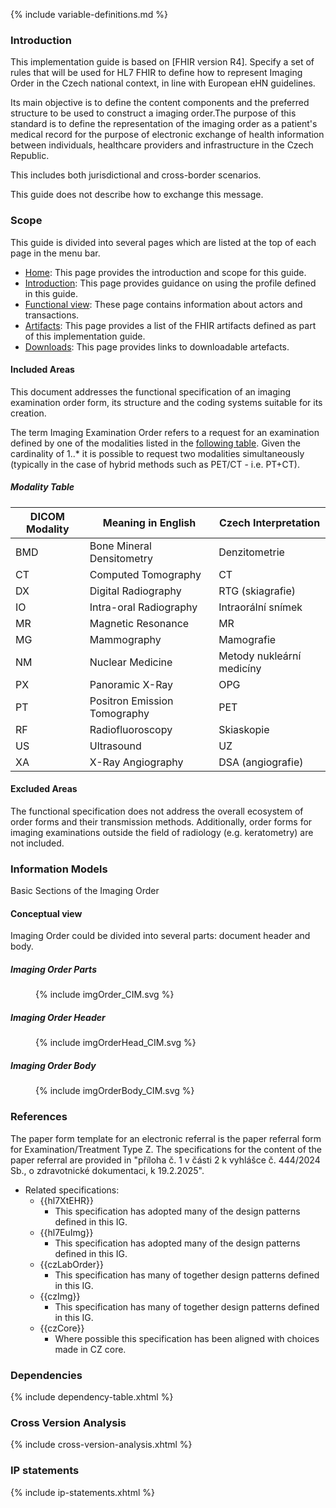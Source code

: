 {% include variable-definitions.md %}

### Introduction

This implementation guide is based on [FHIR version R4]. Specify a set of rules that will be used for HL7 FHIR to define how to represent Imaging Order in the Czech national context, in line with European eHN guidelines.

Its main objective is to define the content components and the preferred structure to be used to construct a imaging order.The purpose of this standard is to define the representation of the imaging order as a patient's medical record for the purpose of electronic exchange of health information between individuals, healthcare providers and infrastructure in the Czech Republic. 

This includes both jurisdictional and cross-border scenarios.

This guide does not describe how to exchange this message.

### Scope

This guide is divided into several pages which are listed at the top of each page in the menu bar.

- [Home](index.html): This page provides the introduction and scope for this guide.
- [Introduction](general-semantics.html): This page provides guidance on using the profile defined in this guide. 
- [Functional view](functional-view.html): These page contains information about actors and transactions. 
- [Artifacts](artifacts.html): This page provides a list of the FHIR artifacts defined as part of this implementation guide.
- [Downloads](downloads.html): This page provides links to downloadable artefacts.
  
#### Included Areas

This document addresses the functional specification of an imaging examination order form, its structure and the coding systems suitable for its creation.

The term Imaging Examination Order refers to a request for an examination defined by one of the modalities listed in the [following table](index.html#modality-table). Given the cardinality of 1..* it is possible to request two modalities simultaneously (typically in the case of hybrid methods such as PET/CT - i.e. PT+CT).

##### Modality Table

| DICOM Modality   | Meaning in English           | Czech Interpretation      |
| ----------------- | ---------------------------- | ------------------------- |
| BMD               | Bone Mineral Densitometry    | Denzitometrie             |
| CT                | Computed Tomography          | CT                        |
| DX                | Digital Radiography          | RTG (skiagrafie)          |
| IO                | Intra-oral Radiography       | Intraorální snímek        |
| MR                | Magnetic Resonance           | MR                        |
| MG                | Mammography                  | Mamografie                |
| NM                | Nuclear Medicine             | Metody nukleární medicíny |
| PX                | Panoramic X-Ray              | OPG                       |
| PT                | Positron Emission Tomography | PET                       |
| RF                | Radiofluoroscopy             | Skiaskopie                |
| US                | Ultrasound                   | UZ                        |
| XA                | X-Ray Angiography            | DSA (angiografie)         |

#### Excluded Areas

The functional specification does not address the overall ecosystem of order forms and their transmission methods. Additionally, order forms for imaging examinations outside the field of radiology (e.g. keratometry) are not included.
  
### Information Models

Basic Sections of the Imaging Order

#### Conceptual view

Imaging Order could be divided into several parts: document header and body.

##### Imaging Order Parts

<figure>
  {% include imgOrder_CIM.svg %}
</figure>

##### Imaging Order Header

<figure>
  {% include imgOrderHead_CIM.svg %}
</figure>

##### Imaging Order Body

<figure>
  {% include imgOrderBody_CIM.svg %}
</figure>

### References

The paper form template for an electronic referral is the paper referral form for Examination/Treatment Type Z. The specifications for the content of the paper referral are provided in "příloha č. 1 v části 2 k vyhlášce č. 444/2024 Sb., o zdravotnické dokumentaci, k 19.2.2025".

* Related specifications:
  * {{hl7XtEHR}}
    * This specification has adopted many of the design patterns defined in this IG.
  * {{hl7EuImg}}
    * This specification has adopted many of the design patterns defined in this IG.
  * {{czLabOrder}}
    * This specification has many of together design patterns defined in this IG.
  * {{czImg}}
    * This specification has many of together design patterns defined in this IG.
  * {{czCore}}
    * Where possible this specification has been aligned with choices made in CZ core.

### Dependencies

{% include dependency-table.xhtml %}

### Cross Version Analysis

{% include cross-version-analysis.xhtml %}

### IP statements

{% include ip-statements.xhtml %}

